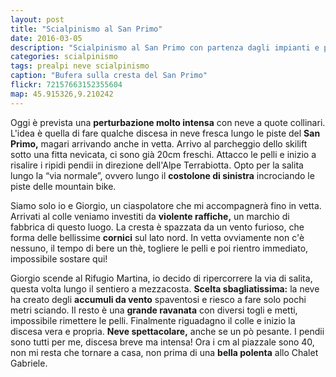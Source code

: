 ```yaml
---
layout: post
title: "Scialpinismo al San Primo"
date: 2016-03-05
description: "Scialpinismo al San Primo con partenza dagli impianti e proseguimento lungo la cresta"
categories: scialpinismo
tags: prealpi neve scialpinismo
caption: "Bufera sulla cresta del San Primo"
flickr: 72157663152355604
map: 45.915326,9.210242
---
```


Oggi è prevista una **perturbazione molto intensa** con neve a quote collinari. L'idea è quella di fare qualche discesa in neve fresca lungo le piste del **San Primo,** magari arrivando anche in vetta. Arrivo al parcheggio dello skilift sotto una fitta nevicata, ci sono già 20cm freschi. Attacco le pelli e inizio a risalire i ripidi pendii in direzione dell'Alpe Terrabiotta. Opto per la salita lungo la “via normale”, ovvero lungo il **costolone di sinistra** incrociando le piste delle mountain bike. 

Siamo solo io e Giorgio, un ciaspolatore che mi accompagnerà fino in vetta. Arrivati al colle veniamo investiti da **violente raffiche,** un marchio di fabbrica di questo luogo. La cresta è spazzata da un vento furioso, che forma delle bellissime **cornici** sul lato nord. In vetta ovviamente non c'è nessuno, il tempo di bere un thè, togliere le pelli e poi rientro immediato, impossibile sostare qui!

Giorgio scende al Rifugio Martina, io decido di ripercorrere la via di salita, questa volta lungo il sentiero a mezzacosta. **Scelta sbagliatissima:** la neve ha creato degli **accumuli da vento** spaventosi e riesco a fare solo pochi metri sciando. Il resto è una **grande ravanata** con diversi togli e metti, impossibile rimettere le pelli. Finalmente riguadagno il colle e inizio la discesa vera e propria. **Neve spettacolare,** anche se un pò pesante. I pendii sono tutti per me, discesa breve ma intensa! Ora i cm al piazzale sono 40, non mi resta che tornare a casa, non prima di una **bella polenta** allo Chalet Gabriele.